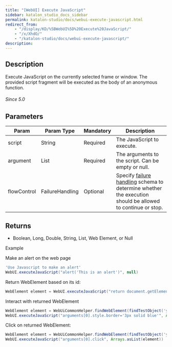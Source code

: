 ```yaml
---
title: "[WebUI] Execute JavaScript" 
sidebar: katalon_studio_docs_sidebar
permalink: katalon-studio/docs/webui-execute-javascript.html 
redirect_from:
    - "/display/KD/%5BWebUI%5D%20Execute%20JavaScript/"
    - "/x/XhdO/"
    - "/katalon-studio/docs/webui-execute-javascript/"
description: 
---
```

Description  
-------------

Execute JavaScript on the currently selected frame or window. The provided script fragment will be executed as the body of an anonymous function.

###### Since 5.0

Parameters  
------------

| Param | Param Type | Mandatory | Description |
| --- | --- | --- | --- |
| script | String | Required | The JavaScript to execute. |
| argument | List | Required | The arguments to the script. Can be empty or null. |
| flowControl | FailureHandling | Optional | Specify [failure handling](/x/qAAM) schema to determine whether the execution should be allowed to continue or stop. |

Returns
-------

*   Boolean, Long, Double, String, List, Web Element, or Null

Example 

Make an alert on the web page

```groovy
'Use Javascript to make an alert'
WebUI.executeJavaScript("alert('This is an alert')", null)
```

Return WebElement based on its id:

```groovy
WebElement element = WebUI.executeJavaScript("return document.getElementById('someId');", null)
```

Interact with returned WebElement

```groovy
WebElement element = WebUiCommonHelper.findWebElement(findTestObject('your/object'),30)
WebUI.executeJavaScript("arguments[0].style.border='3px solid blue'", Arrays.asList(element))
```

Click on returned WebElement:

```groovy
WebElement element = WebUiCommonHelper.findWebElement(findTestObject('your/object'),30)
WebUI.executeJavaScript("arguments[0].click", Arrays.asList(element))
```